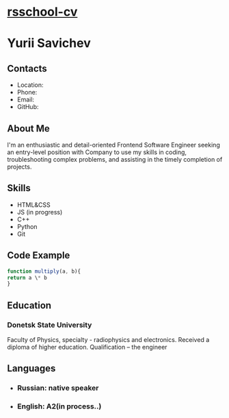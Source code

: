 # [rsschool-cv](https://syncreator.github.io/rsschool-cv/cv)

# Yurii Savichev

## Contacts

- Location:
- Phone:
- Email:
- GitHub:

## About Me

I'm an enthusiastic and detail-oriented Frontend Software Engineer seeking an entry-level position with Company to use my skills in coding, troubleshooting complex problems, and assisting in the timely completion of projects.

## Skills

- HTML&CSS
- JS (in progress)
- C++
- Python
- Git

## Code Example

```js
function multiply(a, b){
return a \* b
}
```

## Education

### Donetsk State University

Faculty of Physics, specialty - radiophysics and electronics. Received a diploma of higher education. Qualification – the engineer

## Languages

- ### **Russian:** native speaker
- ### **English:** A2(in process..)
